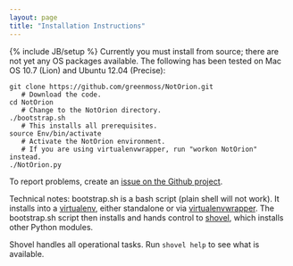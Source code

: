 ```yaml
---
layout: page
title: "Installation Instructions"
---
```

{% include JB/setup %}
Currently you must install from source; there are not yet any OS packages available. The following has been tested on Mac OS 10.7 (Lion) and Ubuntu 12.04 (Precise):

    git clone https://github.com/greenmoss/NotOrion.git 
       # Download the code.
    cd NotOrion 
       # Change to the NotOrion directory.
    ./bootstrap.sh 
       # This installs all prerequisites.
    source Env/bin/activate 
       # Activate the NotOrion environment. 
       # If you are using virtualenvwrapper, run "workon NotOrion" instead.
    ./NotOrion.py

To report problems, create an [issue on the Github project](https://github.com/greenmoss/NotOrion/issues).

Technical notes: bootstrap.sh is a bash script (plain shell will not work). It installs into a [virtualenv](http://pypi.python.org/pypi/virtualenv), either standalone or via [virtualenvwrapper](http://www.doughellmann.com/projects/virtualenvwrapper/). The bootstrap.sh script then installs and hands control to [shovel](https://github.com/seomoz/shovel), which installs other Python modules. 

Shovel handles all operational tasks. Run `shovel help` to see what is available.
